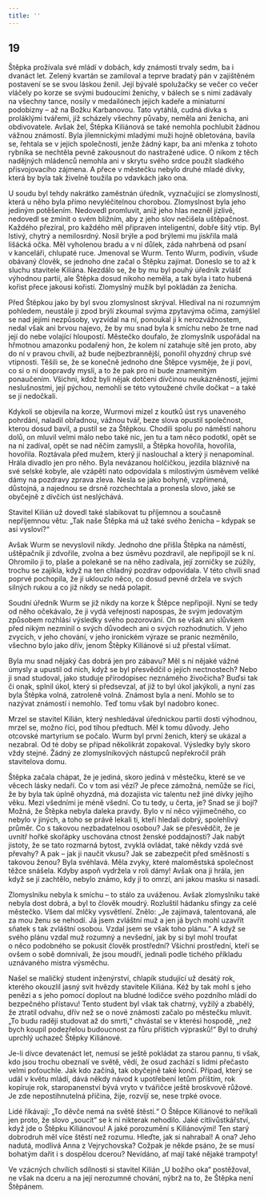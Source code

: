 ```yaml
---
title: ''
---
```


## 19

Štěpka prožívala své mládí v dobách, kdy známosti trvaly sedm, ba i dvanáct let. Zelený kvartán se zamiloval a teprve bradatý pán v zajištěném postavení se se svou láskou ženil. Její bývalé spolužačky se večer co večer vláčely po korze se svými budoucími ženichy, v bálech se s nimi zadávaly na všechny tance, nosily v medailónech jejich kadeře a miniaturní podobizny – až na Božku Karbanovou. Tato vytáhlá, cudná dívka s proláklými tvářemi, jíž scházely všechny půvaby, neměla ani ženicha, ani obdivovatele. Avšak žel, Štěpka Kiliánová se také nemohla pochlubit žádnou vážnou známostí. Byla jilemnickými mladými muži hojně obletována, bavila se, řehtala se v jejich společnosti, jenže žádný kapr, ba ani mřenka z tohoto rybníka se nechtěla pevně zakousnout do nastražené udice. O nikom z těch nadějných mládenců nemohla ani v skrytu svého srdce použít sladkého přisvojovacího zájmena. A přece v městečku nebylo druhé mladé dívky, která by byla tak živelně toužila po vdavkách jako ona.

U soudu byl tehdy nakrátko zaměstnán úředník, vyznačující se zlomyslností, která u něho byla přímo nevyléčitelnou chorobou. Zlomyslnost byla jeho jediným potěšením. Nedovedl promluvit, aniž jeho hlas nezněl jízlivě, nedovedl se zmínit o svém bližním, aby z jeho slov nečišela uštěpačnost. Každého přezíral, pro každého měl připraven inteligentní, dobře šitý vtip. Byl lstivý, chytrý a nemilosrdný. Nosil brýle a pod brýlemi mu jiskřila malá lišácká očka. Měl vyholenou bradu a v ní důlek, záda nahrbená od psaní v kanceláři, chlupaté ruce. Jmenoval se Wurm. Tento Wurm, podivín, všude obávaný člověk, se jednoho dne začal o Štěpku zajímat. Doneslo se to až k sluchu stavitele Kiliána. Nezdálo se, že by mu byl pouhý úředník zvlášť výhodnou partií, ale Štěpka dosud nikoho neměla, a tak byla i tato hubená kořist přece jakousi kořistí. Zlomyslný mužík byl pokládán za ženicha.

Před Štěpkou jako by byl svou zlomyslnost skrýval. Hledíval na ni rozumným pohledem, neustále ji zpod brýlí zkoumal svýma zpytavýma očima, zamýšlel se nad jejími nezpůsoby, vyzvídal na ní, ponoukal ji k nerozvážnostem, nedal však ani brvou najevo, že by mu snad byla k smíchu nebo že trne nad její do nebe volající hloupostí. Městečko doufalo, že zlomyslník uspořádal na hřmotnou amazonku podařený hon, že kolem ní zatahuje sítě jen proto, aby do ní v pravou chvíli, až bude nejbezbrannější, ponořil ohyzdný chrup své vtipnosti. Těšili se, že se konečně jednoho dne Štěpce vysměje, že jí poví, co si o ní doopravdy myslí, a to že pak pro ni bude znamenitým ponaučením. Všichni, kdož byli nějak dotčeni dívčinou neukázněností, jejími neslušnostmi, její pýchou, nemohli se této vytoužené chvíle dočkat – a také se jí nedočkali.

Kdykoli se objevila na korze, Wurmovi mizel z koutků úst rys unaveného pohrdání, naladil obřadnou, vážnou tvář, beze slova opustil společnost, kterou dosud bavil, a pustil se za Štěpkou. Chodili spolu po náměstí nahoru dolů, on mluvil velmi málo nebo také nic, jen tu a tam něco podotkl, opět se na ni zadíval, opět se nad něčím zamyslil, a Štěpka hovořila, hovořila, hovořila. Roztávala před mužem, který jí naslouchal a který ji nenapomínal. Hrála divadlo jen pro něho. Byla nevázanou holčičkou, jezdila bláznivě na své selské kobyle, ale vzápětí nato odpovídala s milostivým úsměvem veliké dámy na pozdravy zprava zleva. Nesla se jako bohyně, vzpřímená, důstojná, a najednou se drsně rozchechtala a pronesla slovo, jaké se obyčejně z dívčích úst neslýchává.

Stavitel Kilián už dovedl také slabikovat tu příjemnou a současně nepříjemnou větu: „Tak naše Štěpka má už také svého ženicha – kdypak se asi vysloví?“

Avšak Wurm se nevyslovil nikdy. Jednoho dne přišla Štěpka na náměstí, uštěpačník ji zdvořile, zvolna a bez úsměvu pozdravil, ale nepřipojil se k ní. Ohromilo ji to, plaše a polekaně se na něho zadívala, její zorničky se zúžily, trochu se zajíkla, když na ten chladný pozdrav odpovídala. V této chvíli snad poprvé pochopila, že jí uklouzlo něco, co dosud pevně držela ve svých silných rukou a co již nikdy se nedá polapit.

Soudní úředník Wurm se již nikdy na korze k Štěpce nepřipojil. Nyní se tedy od něho očekávalo, že ji vydá veřejnosti napospas, že svým jedovatým způsobem rozhlásí výsledky svého pozorování. On se však ani slůvkem před nikým nezmínil o svých důvodech ani o svých rozhodnutích. V jeho zvycích, v jeho chování, v jeho ironickém výraze se pranic nezměnilo, všechno bylo jako dřív, jenom Štěpky Kiliánové si už přestal všímat.

Byla mu snad nějaký čas dobrá jen pro zábavu? Měl s ní nějaké vážné úmysly a upustil od nich, když se byl přesvědčil o jejích nectnostech? Nebo ji snad studoval, jako studuje přírodopisec neznámého živočicha? Buďsi tak či onak, splnil úkol, který si předsevzal, ať již to byl úkol jakýkoli, a nyní zas byla Štěpka volná, zatroleně volná. Známost byla a není. Mohlo se to nazývat známostí i nemohlo. Teď tomu však byl nadobro konec.

Mrzel se stavitel Kilián, který neshledával úřednickou partii dosti výhodnou, mrzel se, možno říci, pod tíhou předtuch. Měl k tomu důvody. Jeho otcovské martyrium se počalo. Wurm byl první ženich, který se ukázal a nezabral. Od té doby se případ několikrát zopakoval. Výsledky byly skoro vždy stejné. Žádný ze zlomyslníkových nástupců nepřekročil práh stavitelova domu.

Štěpka začala chápat, že je jediná, skoro jediná v městečku, které se ve věcech lásky nedaří. Co v tom asi vězí? Je přece zámožná, nemůže se říci, že by byla tak úplně ohyzdná, má dozajista víc talentu než jiné dívky jejího věku. Mezi všedními je méně všední. Co tu tedy, u čerta, je? Snad se jí bojí? Možná, že Štěpka nebyla daleka pravdy. Bylo v ní něco výjimečného, co nebylo v jiných, a toho se právě lekali ti, kteří hledali dobrý, spolehlivý průměr. Co s takovou nezbadatelnou osobou? Jak se přesvědčit, že je uvnitř hořké skořápky uschována ctnost ženské poddajnosti? Jak nabýt jistoty, že se tato rozmarná bytost, zvyklá ovládat, také někdy vzdá své převahy? A pak – jak ji naučit vkusu? Jak se zabezpečit před směšností s takovou ženou? Byla svéhlavá. Měla zvyky, které maloměstská společnost těžce snášela. Kdyby aspoň vydržela v roli dámy! Avšak ona ji hrála, jen když se jí zachtělo, nebylo známo, kdy ji to omrzí, ani jakou masku si nasadí.

Zlomyslníku nebyla k smíchu – to stálo za uváženou. Avšak zlomyslníku také nebyla dost dobrá, a byl to člověk moudrý. Rozluštil hádanku sfingy za celé městečko. Všem dal mlčky vysvětlení. Znělo: „Je zajímavá, talentovaná, ale za mou ženu se nehodí. Já jsem zvláštní muž a jen já bych mohl uzavřít sňatek s tak zvláštní osobou. Vzdal jsem se však toho plánu.“ A když se svého plánu vzdal muž rozumný a nevšední, jak by si byl mohl troufat o něco podobného se pokusit člověk prostřední? Všichni prostřední, kteří se ovšem o sobě domnívali, že jsou moudří, jednali podle tichého příkladu uznávaného mistra výsměchu.

Našel se maličký student inženýrství, chlapík studující už desátý rok, kterého okouzlil jasný svit hvězdy stavitele Kiliána. Kéž by tak mohl s jeho penězi a s jeho pomocí doplout na bludné lodičce svého pozdního mládí do bezpečného přístavu! Tento student byl však tak chatrný, vyžilý a zbabělý, že ztratil odvahu, dřív než se o nové známosti začalo po městečku mluvit. „To budu raději studovat až do smrti,“ chvástal se v kterési hospodě, „než bych koupil podezřelou budoucnost za fůru příštích výprasků!“ Byl to druhý uprchlý uchazeč Štěpky Kiliánové.

Je-li dívce devatenáct let, nemusí se ještě pokládat za starou pannu, ti však, kdo jsou trochu obeznalí ve světě, vědí, že osud zachází s lidmi přečasto velmi poťouchle. Jak kdo začíná, tak obyčejně také končí. Případ, který se udál v květu mládí, dává někdy návod k upotřebení letům příštím, rok kopíruje rok, staropanenství bývá vryto v tvářičce ještě broskvově růžové. Je zde nepostihnutelná příčina, žije, rozvíjí se, nese trpké ovoce.

Lidé říkávají: „To děvče nemá na světě štěstí.“ O Štěpce Kiliánové to neříkali jen proto, že slovo „soucit“ se k ní nikterak nehodilo. Jaké citlivůstkářství, když jde o Štěpku Kiliánovou! A jaké porozumění s Kiliánovými! Ten starý dobrodruh měl více štěstí než rozumu. Hleďte, jak si nahrabal! A ona? Jeho nadutá, modlivá Anna z Vejrychovska? Cožpak je někde psáno, že se musí bohatým dařit i s dospělou dcerou? Nevídáno, ať mají také nějaké trampoty!

Ve vzácných chvílích sdílnosti si stavitel Kilián „U božího oka“ postěžoval, ne však na dceru a na její nerozumné chování, nýbrž na to, že Štěpka není Štěpánem.
